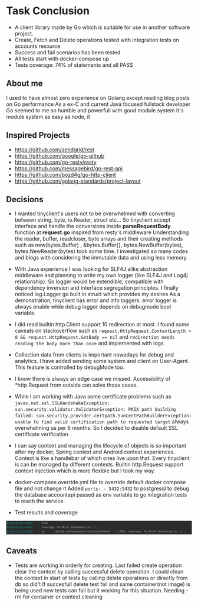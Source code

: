 # Task Conclusion
* A client library made by Go which is suitable for use in another software project.
* Create, Fetch and Delete operations tested with integration tests on accounts resource
* Success and fail scenarios has been tested
* All tests start with docker-compose up
* Tests coverage: 74% of statements and all PASS

## About me
I used to have almost zero experience on Golang except reading blog posts on Go performance
As a ex-C and current Java focused fullstack developer Go seemed to me so humble and powerfull with good module system 
It's module system as easy as node, it
## Inspired Projects
* https://github.com/sendgrid/rest
* https://github.com/google/go-github
* https://github.com/go-resty/resty
* https://github.com/messagebird/go-rest-api
* https://github.com/bozd4g/go-http-client
* https://github.com/golang-standards/project-layout
## Decisions

* I wanted tinyclient's users not to be overwhelmed with converting between string, byte, io.Reader, struct etc...
So tinyclient accept interface and handle the conversions inside
**parseRequestBody** function at **request.go** inspired from resty's middleware
Understanding the reader, buffer, readcloser, byte arrays and their creating methods such as new(bytes.Buffer) , &bytes.Buffer{}, bytes.NewBuffer(bytes), bytes.NewReader(bytes)  took some time. I investigated so many codes and blogs with considering the immutable data and using less memory. 

* With Java experience I was looking for SLF4J alike abstraction middleware and planning to write my own logger (like SLF4J and Log4j relationship). So logger would be extendible, compatible with dependency inversion and interface segregation principles. I finally noticed log.Logger  go built in struct which provides my desires
As a demonstration, tinyclient has error and info loggers. error logger is always enable while debug logger depends on debugmode bool variable.

* I did read builtin http.Client support 10 redirection at most. I found some caveats on stackoverflow such as ``request.HttpRequest.ContentLength > 0 && request.HttpRequest.GetBody == nil`` and ``redirection needs reading the body more than once`` and implemented with logs

* Collection data from clients is important nowadays for debug and analytics. I have added sending some system and client on User-Agent. This feature is controlled by debugMode too.

* I know there is always an edge case we missed. Accessibility of *http.Request   from outside can solve those cases.

* While I am working with Java some certificate problems such as ``javax.net.ssl.SSLHandshakeException: sun.security.validator.ValidatorException: PKIX path building failed: sun.security.provider.certpath.SunCertPathBuilderException: unable to find valid certification path to requested target`` always overwhelming us per 6 months. So I decided to disable default SSL certificate verification 

* I can say context and managing the lifecycle of objects is so important after my docker, Spring context and Android context experiences. Context is like a handlebar of which ones live upon that. Every tinyclient is can be managed by different contexts. Builtin http.Request support context injection which is more flexible but I took my way.

* docker-compose.override.yml file to override default docker compose file and not change it
  Added `ports: - 5432:5432` to postgresql to debug the database
  accountapi passed as env variable to go integration tests to reach the service
* Test results and coverage

![Test results](test-results.PNG "Test results and coverage")
## Caveats
* Tests are working in orderly for creating. Last failed create operation clear the context by calling successful delete operation. I could clean the context in start of tests by calling delete operations or directly from db so did't 
If succesfull delete test fail and same container(not image) is being used new tests can fail but it working for this situation. Needing -rm for container or context cleaning


 
